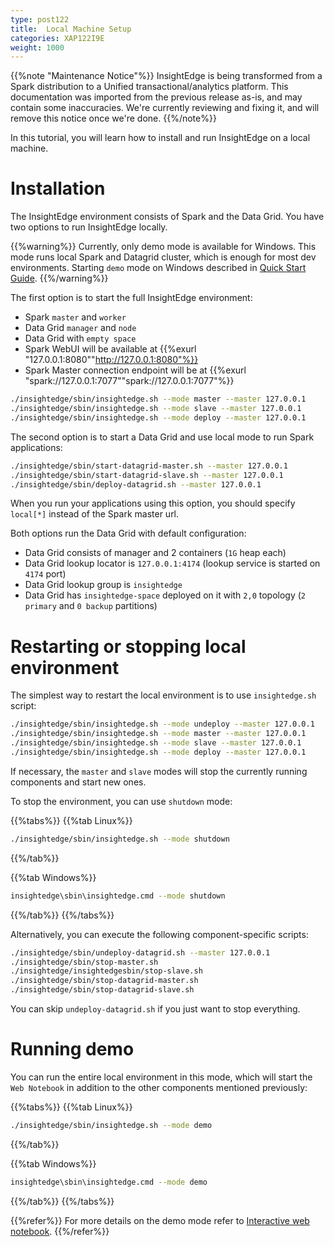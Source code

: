 ```yaml
---
type: post122
title:  Local Machine Setup
categories: XAP122I9E
weight: 1000
---
```


{{%note "Maintenance Notice"%}}
InsightEdge is being transformed from a Spark distribution to a Unified transactional/analytics platform. This documentation was imported from the previous release as-is, and may contain some inaccuracies. We're currently reviewing and fixing it, and will remove this notice once we're done.
{{%/note%}}

In this tutorial, you will learn how to install and run InsightEdge on a local machine.


# Installation

The InsightEdge environment consists of Spark and the Data Grid. You have two options to run InsightEdge locally.

{{%warning%}}
Currently, only demo mode is available for Windows. This mode runs local Spark and Datagrid cluster, which is enough for most dev environments. Starting `demo` mode on Windows described in [Quick Start Guide](quick_start.html).
{{%/warning%}} 

The first option is to start the full InsightEdge environment:

* Spark `master` and `worker`
* Data Grid `manager` and `node`
* Data Grid with `empty space`
* Spark WebUI will be available at {{%exurl "127.0.0.1:8080""http://127.0.0.1:8080"%}}
* Spark Master connection endpoint will be at {{%exurl "spark://127.0.0.1:7077""spark://127.0.0.1:7077"%}}


```bash
./insightedge/sbin/insightedge.sh --mode master --master 127.0.0.1
./insightedge/sbin/insightedge.sh --mode slave --master 127.0.0.1
./insightedge/sbin/insightedge.sh --mode deploy --master 127.0.0.1
```


The second option is to start a Data Grid and use local mode to run Spark applications:



```bash
./insightedge/sbin/start-datagrid-master.sh --master 127.0.0.1
./insightedge/sbin/start-datagrid-slave.sh --master 127.0.0.1
./insightedge/sbin/deploy-datagrid.sh --master 127.0.0.1
```

When you run your applications using this option, you should specify `local[*]` instead of the Spark master url.

Both options run the Data Grid with default configuration:


* Data Grid consists of manager and 2 containers (`1G` heap each)
* Data Grid lookup locator is `127.0.0.1:4174` (lookup service is started on `4174` port)
* Data Grid lookup group is `insightedge`
* Data Grid has `insightedge-space` deployed on it with `2,0` topology (`2 primary` and `0 backup` partitions)


# Restarting or stopping local environment

The simplest way to restart the local environment is to use `insightedge.sh` script:



```bash
./insightedge/sbin/insightedge.sh --mode undeploy --master 127.0.0.1
./insightedge/sbin/insightedge.sh --mode master --master 127.0.0.1
./insightedge/sbin/insightedge.sh --mode slave --master 127.0.0.1
./insightedge/sbin/insightedge.sh --mode deploy --master 127.0.0.1
```



If necessary, the `master` and `slave` modes will stop the currently running components and start new ones.

To stop the environment, you can use `shutdown` mode:

{{%tabs%}}
{{%tab Linux%}}
```bash
./insightedge/sbin/insightedge.sh --mode shutdown
```
{{%/tab%}}

{{%tab Windows%}}
```bash
insightedge\sbin\insightedge.cmd --mode shutdown
```
{{%/tab%}}
{{%/tabs%}}

Alternatively, you can execute the following component-specific scripts:


```bash
./insightedge/sbin/undeploy-datagrid.sh --master 127.0.0.1
./insightedge/sbin/stop-master.sh
./insightedge/insightedgesbin/stop-slave.sh
./insightedge/sbin/stop-datagrid-master.sh
./insightedge/sbin/stop-datagrid-slave.sh
```

You can skip `undeploy-datagrid.sh` if you just want to stop everything.



# Running demo

You can run the entire local environment in this mode, which will start the `Web Notebook` in addition to the other components mentioned previously:

{{%tabs%}}
{{%tab Linux%}}
```bash
./insightedge/sbin/insightedge.sh --mode demo
```
{{%/tab%}}

{{%tab Windows%}}
```bash
insightedge\sbin\insightedge.cmd --mode demo
```
{{%/tab%}}
{{%/tabs%}}

{{%refer%}}
For more details on the demo mode refer to [Interactive web notebook](./notebook.html).
{{%/refer%}}
